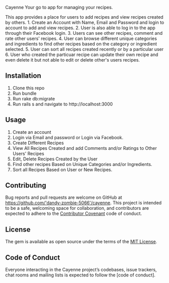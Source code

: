 Cayenne
Your go to app for managing your recipes.

This app provides a place for users to add recipes and view recipes created by others. 
    1. Create an Account with Name, Email and Password and login to account to add and view recipes.
    2. User is also able to log in to the app through their Facebook login.
    3. Users can see other recipes, comment and rate other users' recipes. 
    4. User can browse different unique categories and ingredients to find other recipes based on the category or ingredient selected.
    5. User can sort all recipes created recently or by a particular user
    6. User who created the particuar recipe can update their own recipe and even delete it but not able to edit or delete other's users recipes.

## Installation
1. Clone this repo
2. Run bundle
3. Run rake db:migrate
4. Run rails s and navigate to http://localhost:3000

## Usage

1. Create an account
2. Login via Email and password or Login via Facebook. 
3. Create Different Recipes
4. View All Recipes Created and add Comments and/or Ratings to Other Users' Recipes
5. Edit, Delete Recipes Created by the User
6. Find other recipes Based on Unique Categories and/or Ingredients. 
7. Sort all Recipes Based on User or New Recipes.


## Contributing

Bug reports and pull requests are welcome on GitHub at https://github.com/'dandy-zombie-5066'/cayenne. This project is intended to be a safe, welcoming space for collaboration, and contributors are expected to adhere to the [Contributor Covenant](http://contributor-covenant.org) code of conduct.

## License

The gem is available as open source under the terms of the [MIT License](https://opensource.org/licenses/MIT).

## Code of Conduct

Everyone interacting in the Cayenne project’s codebases, issue trackers, chat rooms and mailing lists is expected to follow the [code of conduct].
    

